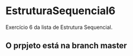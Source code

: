 # EstruturaSequencial6
Exercício 6 da lista de Estrutura Sequencial.

## O prpjeto está na branch master

